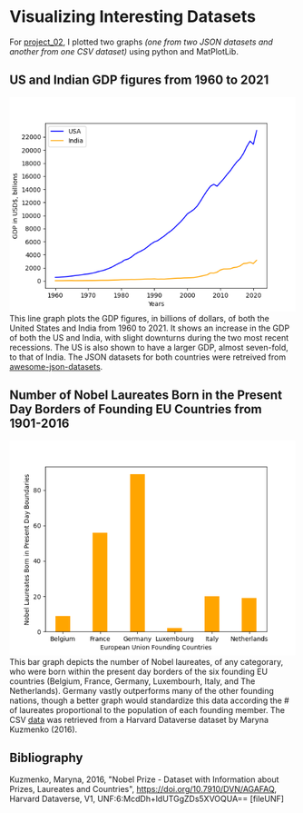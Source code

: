 # Visualizing Interesting Datasets
For [project_02](https://github.com/mikeizbicki/cmc-csci040/tree/2022fall/project_02), I plotted two graphs *(one from two JSON datasets and another from one CSV dataset)* using python and MatPlotLib.

## US and Indian GDP figures from 1960 to 2021
![USA and India GDP figures from 1960-2021](USandIndiaGDPfigs.png)
This line graph plots the GDP figures, in billions of dollars, of both the United States and India from 1960 to 2021. It shows an increase in the GDP of both the US and India, with slight downturns during the two most recent recessions. The US is also shown to have a larger GDP, almost seven-fold, to that of India. The JSON datasets for both countries were retreived from [awesome-json-datasets](https://github.com/jdorfman/awesome-json-datasets#gdp).

## Number of Nobel Laureates Born in the Present Day Borders of Founding EU Countries from 1901-2016
![Nobel Laureates from Founding EU Countries](nobellaureatesEUfounders.png)
This bar graph depicts the number of Nobel laureates, of any categorary, who were born within the present day borders of the six founding EU countries (Belgium, France, Germany, Luxembourh, Italy, and The Netherlands). Germany vastly outperforms many of the other founding nations, though a better graph would standardize this data according the # of laureates proportional to the population of each founding member. The CSV [data](https://dataverse.harvard.edu/dataset.xhtml?persistentId=doi:10.7910/DVN/AGAFAQ) was retrieved from a Harvard Dataverse dataset by Maryna Kuzmenko (2016).

## Bibliography
Kuzmenko, Maryna, 2016, "Nobel Prize - Dataset with Information about Prizes, Laureates and Countries", https://doi.org/10.7910/DVN/AGAFAQ, Harvard Dataverse, V1, UNF:6:McdDh+ldUTGgZDs5XVOQUA== [fileUNF]